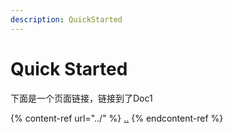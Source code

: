 ```yaml
---
description: QuickStarted
---
```


# Quick Started

下面是一个页面链接，链接到了Doc1

{% content-ref url="../" %}
[..](../)
{% endcontent-ref %}
